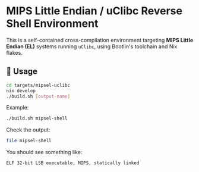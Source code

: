 # MIPS Little Endian / uClibc Reverse Shell Environment

This is a self-contained cross-compilation environment targeting **MIPS Little Endian (EL)** systems running `uClibc`, using Bootlin's toolchain and Nix flakes.

## 🔧 Usage

```bash
cd targets/mipsel-uclibc
nix develop
./build.sh [output-name]
```

Example:

```bash
./build.sh mipsel-shell
```

Check the output:

```bash
file mipsel-shell
```

You should see something like:

```
ELF 32-bit LSB executable, MIPS, statically linked
```